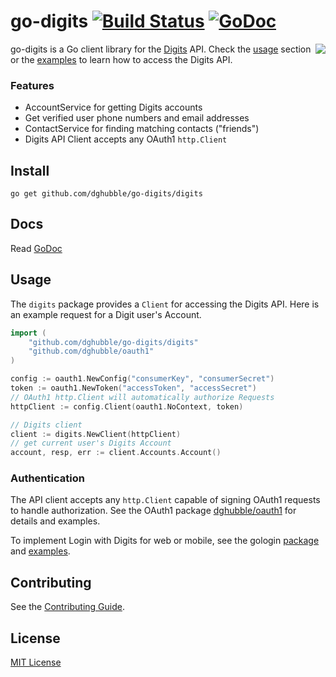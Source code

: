 
# go-digits [![Build Status](https://travis-ci.org/dghubble/go-digits.png)](https://travis-ci.org/dghubble/go-digits) [![GoDoc](https://godoc.org/github.com/dghubble/go-digits?status.png)](https://godoc.org/github.com/dghubble/go-digits)
<img align="right" src="https://storage.googleapis.com/dghubble/digits-gopher.png">

go-digits is a Go client library for the [Digits](https://get.digits.com/) API. Check the [usage](#usage) section or the [examples](examples) to learn how to access the Digits API.

### Features

* AccountService for getting Digits accounts
* Get verified user phone numbers and email addresses
* ContactService for finding matching contacts ("friends")
* Digits API Client accepts any OAuth1 `http.Client`

## Install

    go get github.com/dghubble/go-digits/digits

## Docs

Read [GoDoc](https://godoc.org/github.com/dghubble/go-digits/digits)

## Usage

The `digits` package provides a `Client` for accessing the Digits API. Here is an example request for a Digit user's Account.

```go
import (
    "github.com/dghubble/go-digits/digits"
    "github.com/dghubble/oauth1"
)

config := oauth1.NewConfig("consumerKey", "consumerSecret")
token := oauth1.NewToken("accessToken", "accessSecret")
// OAuth1 http.Client will automatically authorize Requests
httpClient := config.Client(oauth1.NoContext, token)

// Digits client
client := digits.NewClient(httpClient)
// get current user's Digits Account
account, resp, err := client.Accounts.Account()
```

### Authentication

The API client accepts any `http.Client` capable of signing OAuth1 requests to handle authorization. See the OAuth1 package [dghubble/oauth1](https://github.com/dghubble/oauth1) for details and examples.

To implement Login with Digits for web or mobile, see the gologin [package](https://github.com/dghubble/gologin) and [examples](https://github.com/dghubble/gologin/tree/master/examples/digits).

## Contributing

See the [Contributing Guide](https://gist.github.com/dghubble/be682c123727f70bcfe7).

## License

[MIT License](LICENSE)


